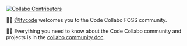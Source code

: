 <!--
## Code Collabo
-->

[![Collabo Contributors](https://img.shields.io/badge/Collabo%20contributors-21-orange)](https://github.com/code-collabo/.github#collabo-contributors)

🙋‍♀️ [@Ifycode](https://github.com/Ifycode) welcomes you to the Code Collabo FOSS community. 

👩‍💻 Everything you need to know about the Code Collabo community and projects is in the [collabo community doc](https://code-collabo.gitbook.io/community-doc).

<!--

**Here are some ideas to get you started:**

🙋‍♀️ A short introduction - what is your organization all about?
🌈 Contribution guidelines - how can the community get involved?
👩‍💻 Useful resources - where can the community find your docs? Is there anything else the community should know?
🍿 Fun facts - what does your team eat for breakfast?
🧙 Remember, you can do mighty things with the power of [Markdown](https://guides.github.com/features/mastering-markdown/)
-->

